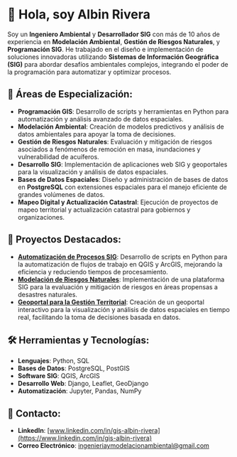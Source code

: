 # 👋 Hola, soy Albin Rivera

Soy un **Ingeniero Ambiental** y **Desarrollador SIG** con más de 10 años de experiencia en **Modelación Ambiental**, **Gestión de Riesgos Naturales**, y **Programación SIG**. He trabajado en el diseño e implementación de soluciones innovadoras utilizando **Sistemas de Información Geográfica (SIG)** para abordar desafíos ambientales complejos, integrando el poder de la programación para automatizar y optimizar procesos.

## 🌟 Áreas de Especialización:
- **Programación GIS**: Desarrollo de scripts y herramientas en Python para automatización y análisis avanzado de datos espaciales.
- **Modelación Ambiental**: Creación de modelos predictivos y análisis de datos ambientales para apoyar la toma de decisiones.
- **Gestión de Riesgos Naturales**: Evaluación y mitigación de riesgos asociados a fenómenos de remoción en masa, inundaciones y vulnerabilidad de acuíferos.
- **Desarrollo SIG**: Implementación de aplicaciones web SIG y geoportales para la visualización y análisis de datos espaciales.
- **Bases de Datos Espaciales**: Diseño y administración de bases de datos en **PostgreSQL** con extensiones espaciales para el manejo eficiente de grandes volúmenes de datos.
- **Mapeo Digital y Actualización Catastral**: Ejecución de proyectos de mapeo territorial y actualización catastral para gobiernos y organizaciones.

## 🚀 Proyectos Destacados:
- **[Automatización de Procesos SIG](#)**: Desarrollo de scripts en Python para la automatización de flujos de trabajo en QGIS y ArcGIS, mejorando la eficiencia y reduciendo tiempos de procesamiento.
- **[Modelación de Riesgos Naturales](#)**: Implementación de una plataforma SIG para la evaluación y mitigación de riesgos en áreas propensas a desastres naturales.
- **[Geoportal para la Gestión Territorial](#)**: Creación de un geoportal interactivo para la visualización y análisis de datos espaciales en tiempo real, facilitando la toma de decisiones basada en datos.

## 🛠️ Herramientas y Tecnologías:
- **Lenguajes**: Python, SQL
- **Bases de Datos**: PostgreSQL, PostGIS
- **Software SIG**: QGIS, ArcGIS
- **Desarrollo Web**: Django, Leaflet, GeoDjango
- **Automatización**: Jupyter, Pandas, NumPy

## 💬 Contacto:
- **LinkedIn**: [www.linkedin.com/in/gis-albin-rivera](https://www.linkedin.com/in/gis-albin-rivera)
- **Correo Electrónico**: ingenieriaymodelacionambiental@gmail.com
